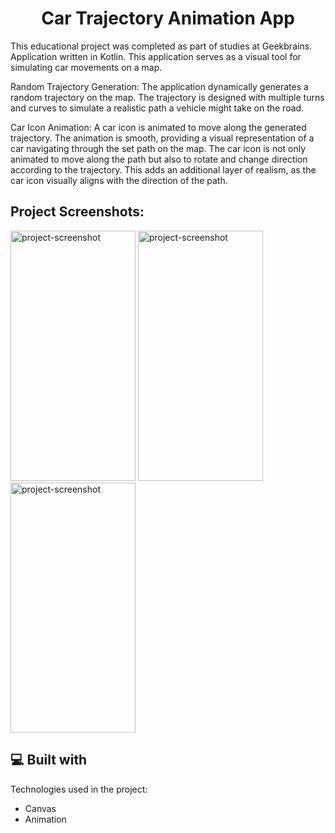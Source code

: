 <h1 align="center" id="title">Car Trajectory Animation App</h1>

<p id="description">
  This educational project was completed as part of studies at Geekbrains. Application written in Kotlin. This application serves as a visual tool for simulating car movements on a map. 
  
  Random Trajectory Generation:
  The application dynamically generates a random trajectory on the map. The trajectory is designed with multiple turns and curves to simulate a realistic path a vehicle might take on the road.
  
  Car Icon Animation:
  A car icon is animated to move along the generated trajectory. The animation is smooth, providing a visual representation of a car navigating through the set path on the map. The car icon is not only animated to move along the path but also to rotate and change direction according to the trajectory. This adds an additional layer of realism, as the car icon visually aligns with the direction of the path.
  </p>

<h2>Project Screenshots:</h2>

<img src="https://i.ibb.co.com/wC6HPbc/IMG-20231006-141529.jpg" alt="project-screenshot" width="200" height="400/"> <img src="https://i.ibb.co.com/cxFcGTS/IMG-20231006-141712.jpg" alt="project-screenshot" width="200" height="400/"> <img src="https://i.ibb.co.com/0qxpvcS/IMG-20231006-141732.jpg" alt="project-screenshot" width="200" height="400/">

  
<h2>💻 Built with</h2>

Technologies used in the project:

*   Canvas
*   Animation
